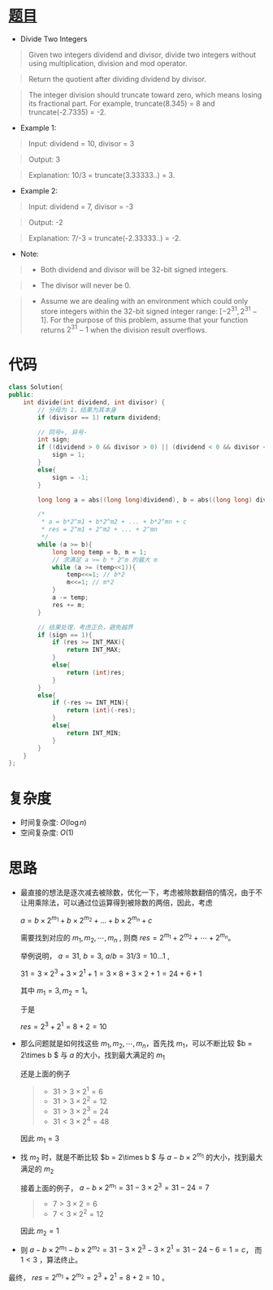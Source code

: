 # [题目](https://leetcode.com/problems/divide-two-integers/)

* Divide Two Integers

> Given two integers dividend and divisor, divide two integers without using multiplication, division and mod operator.

> Return the quotient after dividing dividend by divisor.

> The integer division should truncate toward zero, which means losing its fractional part. For example, truncate(8.345) = 8 and truncate(-2.7335) = -2.

* Example 1:

> Input: dividend = 10, divisor = 3

> Output: 3

> Explanation: 10/3 = truncate(3.33333..) = 3.

* Example 2:

> Input: dividend = 7, divisor = -3

> Output: -2

> Explanation: 7/-3 = truncate(-2.33333..) = -2.

* Note:

>- Both dividend and divisor will be 32-bit signed integers.

>- The divisor will never be 0.

>- Assume we are dealing with an environment which could only store integers within the 32-bit signed integer range: $[−2^{31},  2^{31} − 1]$. For the purpose of this problem, assume that your function returns $2^{31} − 1$ when the division result overflows.


# 代码

```cpp
class Solution{
public:
    int divide(int dividend, int divisor) {
        // 分母为 1，结果为其本身
        if (divisor == 1) return dividend;

        // 同号+, 异号-
        int sign;
        if ((dividend > 0 && divisor > 0) || (dividend < 0 && divisor < 0)){
            sign = 1;
        }
        else{
            sign = -1;
        }

        long long a = abs((long long)dividend), b = abs((long long) divisor), res = 0;

        /*
         * a = b*2^m1 + b*2^m2 + ... + b*2^mn + c
         * res = 2^m1 + 2^m2 + ... + 2^mn
         */
        while (a >= b){
            long long temp = b, m = 1;
            // 求满足 a >= b * 2^m 的最大 m
            while (a >= (temp<<1)){
                temp<<=1; // b*2
                m<<=1; // m*2
            }
            a -= temp;
            res += m;
        }

        // 结果处理，考虑正负，避免越界
        if (sign == 1){
            if (res >= INT_MAX){
                return INT_MAX;
            }
            else{
                return (int)res;
            }
        }
        else{
            if (-res >= INT_MIN){
                return (int)(-res);
            }
            else{
                return INT_MIN;
            }
        }
    }
};
```

# 复杂度

* 时间复杂度: $O(\log n)$
* 空间复杂度: $O(1)$

# 思路

* 最直接的想法是逐次减去被除数，优化一下，考虑被除数翻倍的情况，由于不让用乘除法，可以通过位运算得到被除数的两倍，因此，考虑 

  $a = b\times 2^{m_1} + b\times 2^{m_2} + ... + b\times 2^{m_n} + c$

  需要找到对应的 $m_{1}, m_{2}, \cdots, m_{n}$ , 则商 $res = 2^{m_1} + 2^{m_2}+ \cdots + 2^{m_n}$。

  举例说明， $a = 31,\ b = 3, \ a/b = 31/3 = 10...1$ , 

  $31 = 3\times 2^3 + 3\times 2^1 + 1 = 3\times 8 + 3\times 2 + 1 = 24 + 6 + 1$

  其中 $m_{1} = 3, m_{2} = 1$。

  于是

  $res = 2^3 + 2^1 = 8+2 = 10$

  

* 那么问题就是如何找这些 $m_{1}, m_{2}, \cdots, m_{n}$，首先找 $m_{1}$，可以不断比较 $b = 2\times b $ 与 $a$ 的大小，找到最大满足的 $m_1$ 

  还是上面的例子

  >- $31 > 3\times 2^1 = 6$
  >- $31 > 3\times 2^2 = 12$
  >- $31 > 3\times 2^3 = 24$
  >- $31 < 3\times 2^4 = 48$
  
  因此 $m_{1} = 3$
  
* 找 $m_{2}$ 时，就是不断比较 $b = 2\times b $  与  $a - b\times 2^{m_1}$ 的大小，找到最大满足的 $m_{2}$

  接着上面的例子， $a - b\times 2^{m_1} = 31 - 3\times 2^3 = 31 - 24 = 7$
  >- $7 > 3\times 2 = 6$
  >- $7 < 3\times 2^2 = 12$

  因此 $m_{2} = 1$

* 则 $a - b\times 2^{m_1} - b\times 2^{m_2} = 31 - 3\times 2^3 - 3\times 2^1 = 31 - 24 - 6 = 1 = c$，
  而 $1 < 3$ ，算法终止。

最终， $res = 2^{m_1} + 2^{m_2} = 2^3 + 2^1 = 8 + 2 = 10$ 。
